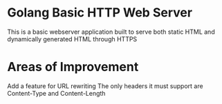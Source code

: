 # Golang Basic HTTP Web Server

This is a basic webserver application built to serve both static HTML and dynamically generated HTML through HTTPS

# Areas of Improvement

Add a feature for URL rewriting
The only headers it must support are Content-Type and Content-Length

